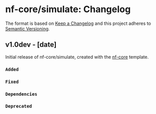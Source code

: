 # nf-core/simulate: Changelog

The format is based on [Keep a Changelog](https://keepachangelog.com/en/1.0.0/)
and this project adheres to [Semantic Versioning](https://semver.org/spec/v2.0.0.html).

## v1.0dev - [date]

Initial release of nf-core/simulate, created with the [nf-core](https://nf-co.re/) template.

### `Added`

### `Fixed`

### `Dependencies`

### `Deprecated`
